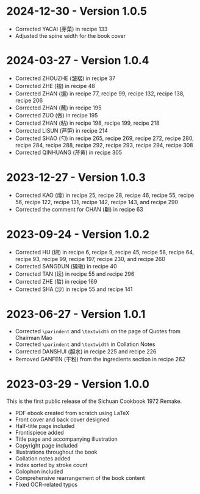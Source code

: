 <!--
BSD 3-Clause License

Copyright (c) 2025 Quux System and Technology. All rights reserved.

Redistribution and use in source and binary forms, with or without
modification, are permitted provided that the following conditions are met:

1. Redistributions of source code must retain the above copyright notice, this
   list of conditions and the following disclaimer.

2. Redistributions in binary form must reproduce the above copyright notice,
   this list of conditions and the following disclaimer in the documentation
   and/or other materials provided with the distribution.

3. Neither the name of the copyright holder nor the names of its
   contributors may be used to endorse or promote products derived from
   this software without specific prior written permission.

THIS SOFTWARE IS PROVIDED BY THE COPYRIGHT HOLDERS AND CONTRIBUTORS "AS IS"
AND ANY EXPRESS OR IMPLIED WARRANTIES, INCLUDING, BUT NOT LIMITED TO, THE
IMPLIED WARRANTIES OF MERCHANTABILITY AND FITNESS FOR A PARTICULAR PURPOSE ARE
DISCLAIMED. IN NO EVENT SHALL THE COPYRIGHT HOLDER OR CONTRIBUTORS BE LIABLE
FOR ANY DIRECT, INDIRECT, INCIDENTAL, SPECIAL, EXEMPLARY, OR CONSEQUENTIAL
DAMAGES (INCLUDING, BUT NOT LIMITED TO, PROCUREMENT OF SUBSTITUTE GOODS OR
SERVICES; LOSS OF USE, DATA, OR PROFITS; OR BUSINESS INTERRUPTION) HOWEVER
CAUSED AND ON ANY THEORY OF LIABILITY, WHETHER IN CONTRACT, STRICT LIABILITY,
OR TORT (INCLUDING NEGLIGENCE OR OTHERWISE) ARISING IN ANY WAY OUT OF THE USE
OF THIS SOFTWARE, EVEN IF ADVISED OF THE POSSIBILITY OF SUCH DAMAGE.
-->

# 2024-12-30 - Version 1.0.5

* Corrected YACAI (芽菜) in recipe 133
* Adjusted the spine width for the book cover

# 2024-03-27 - Version 1.0.4

* Corrected ZHOUZHE (皱褶) in recipe 37
* Corrected ZHE (褶) in recipe 48
* Corrected ZHAN (搌) in recipe 77, recipe 99, recipe 132, recipe 138,
  recipe 206
* Corrected ZHAN (蘸) in recipe 195
* Corrected ZUO (做) in recipe 195
* Corrected ZHAN (粘) in recipe 198, recipe 199, recipe 218
* Corrected LISUN (芦笋) in recipe 214
* Corrected SHAO (勺) in recipe 265, recipe 269, recipe 272, recipe 280,
  recipe 284, recipe 288, recipe 292, recipe 293, recipe 294, recipe 308
* Corrected QINHUANG (芹黄) in recipe 305

# 2023-12-27 - Version 1.0.3

* Corrected KAO (㸆) in recipe 25, recipe 28, recipe 46, recipe 55, recipe 56,
  recipe 122, recipe 131, recipe 142, recipe 143, and recipe 290
* Corrected the comment for CHAN (劖) in recipe 63

# 2023-09-24 - Version 1.0.2

* Corrected HU (煳) in recipe 6, recipe 9, recipe 45, recipe 58, recipe 64,
  recipe 93, recipe 99, recipe 197, recipe 230, and recipe 260
* Corrected SANGDUN (磉礅) in recipe 40
* Corrected TAN (坛) in recipe 55 and recipe 296
* Corrected ZHE (蜇) in recipe 169
* Corrected SHA (沙) in recipe 55 and recipe 141

# 2023-06-27 - Version 1.0.1

* Corrected `\parindent` and `\textwidth` on the page of Quotes from Chairman Mao
* Corrected `\parindent` and `\textwidth` in Collation Notes
* Corrected DANSHUI (胆水) in recipe 225 and recipe 226
* Removed GANFEN (干粉) from the ingredients section in recipe 262

# 2023-03-29 - Version 1.0.0

This is the first public release of the Sichuan Cookbook 1972 Remake.

* PDF ebook created from scratch using LaTeX
* Front cover and back cover designed
* Half-title page included
* Frontispiece added
* Title page and accompanying illustration
* Copyright page included
* Illustrations throughout the book
* Collation notes added
* Index sorted by stroke count
* Colophon included
* Comprehensive rearrangement of the book content
* Fixed OCR-related typos

[modeline1]: # ( vim: set filetype=markdown noautoindent nojoinspaces: )
[modeline2]: # ( vim: set fileencoding=utf-8 spell spelllang=en: )
[modeline3]: # ( vim: set textwidth=78 tabstop=4 shiftwidth=4 softtabstop=4: )
